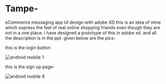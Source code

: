 # Tampe-
eCommerce messaging  app UI design with adobe XD 
this is an idea of mine which express the feel of real online shopping friends even though they are not in a one place.
i have designed a prototype of this in adobe xd.
and all the description is in the ppt.
given below are the pics-


this is the login button


![android mobile 1](https://user-images.githubusercontent.com/31507308/51835297-02d74280-2323-11e9-9cf6-06a20f766541.png)

this is the sign up page-

![android mobile 8](https://user-images.githubusercontent.com/31507308/51835428-62355280-2323-11e9-8f5d-169d0d862442.png)






